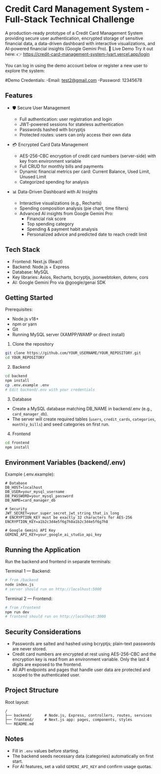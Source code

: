 # Credit Card Management System - Full-Stack Technical Challenge

A production-ready prototype of a Credit Card Management System providing secure user authentication, encrypted storage of sensitive financial data, a data-driven dashboard with interactive visualizations, and AI-powered financial insights (Google Gemini Pro).
🚀 Live Demo
Try it out here:
👉 https://credit-card-management-system-lyart.vercel.app/login

You can log in using the demo account below or register a new user to explore the system:

#Demo Credentials:
-Email: test2@gmail.com
-Password: 12345678

## Features

- 🛡️ Secure User Management
  - Full authentication: user registration and login
  - JWT-powered sessions for stateless authentication
  - Passwords hashed with bcryptjs
  - Protected routes: users can only access their own data

- 💳 Encrypted Card Data Management
  - AES-256-CBC encryption of credit card numbers (server-side) with key from environment variable
  - Full CRUD for monthly bills and payments
  - Dynamic financial metrics per card: Current Balance, Used Limit, Unused Limit
  - Categorized spending for analysis

- 📊 Data-Driven Dashboard with AI Insights
  - Interactive visualizations (e.g., Recharts)
  - Spending composition analysis (pie chart, time filters)
  - Advanced AI insights from Google Gemini Pro:
    - Financial risk score
    - Top spending category
    - Spending & payment habit analysis
    - Personalized advice and predicted date to reach credit limit

## Tech Stack

- Frontend: Next.js (React)
- Backend: Node.js + Express
- Database: MySQL
- Key libraries: Axios, Recharts, bcryptjs, jsonwebtoken, dotenv, cors
- AI: Google Gemini Pro via @google/genai SDK

## Getting Started

Prerequisites:
- Node.js v18+
- npm or yarn
- Git
- Running MySQL server (XAMPP/WAMP or direct install)

1. Clone the repository
```bash
git clone https://github.com/YOUR_USERNAME/YOUR_REPOSITORY.git
cd YOUR_REPOSITORY
```

2. Backend
```bash
cd backend
npm install
cp .env.example .env
# Edit backend/.env with your credentials
```

3. Database
- Create a MySQL database matching DB_NAME in backend/.env (e.g., `card_manager_db`).
- The server will create required tables (`users`, `credit_cards`, `categories`, `monthly_bills`) and seed categories on first run.

4. Frontend
```bash
cd frontend
npm install
```

## Environment Variables (backend/.env)

Example (.env.example):
```env
# Database
DB_HOST=localhost
DB_USER=your_mysql_username
DB_PASSWORD=your_mysql_password
DB_NAME=card_manager_db

# Security
JWT_SECRET=your_super_secret_jwt_string_that_is_long
# ENCRYPTION_KEY must be exactly 32 characters for AES-256
ENCRYPTION_KEY=a1b2c3d4e5f6g7h8a1b2c3d4e5f6g7h8

# Google Gemini API Key
GEMINI_API_KEY=your_google_ai_studio_api_key
```

## Running the Application

Run the backend and frontend in separate terminals:

Terminal 1 — Backend:
```bash
# from /backend
node index.js
# server should run on http://localhost:5000
```

Terminal 2 — Frontend:
```bash
# from /frontend
npm run dev
# frontend should run on http://localhost:3000
```

## Security Considerations

- Passwords are salted and hashed using bcryptjs; plain-text passwords are never stored.
- Credit card numbers are encrypted at rest using AES-256-CBC and the encryption key is read from an environment variable. Only the last 4 digits are exposed to the frontend.
- All API endpoints and pages that handle user data are protected and scoped to the authenticated user.

## Project Structure

Root layout:
```
/
├── backend/      # Node.js, Express, controllers, routes, services
├── frontend/     # Next.js app: pages, components, styles
└── README.md
```

## Notes

- Fill in `.env` values before starting.
- The backend seeds necessary data (categories) automatically on first start.
- For AI features, set a valid `GEMINI_API_KEY` and confirm usage quotas.
